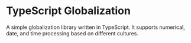 # TypeScript Globalization
A simple globalization library written in TypeScript. It supports numerical, date, and time processing based on different cultures.
